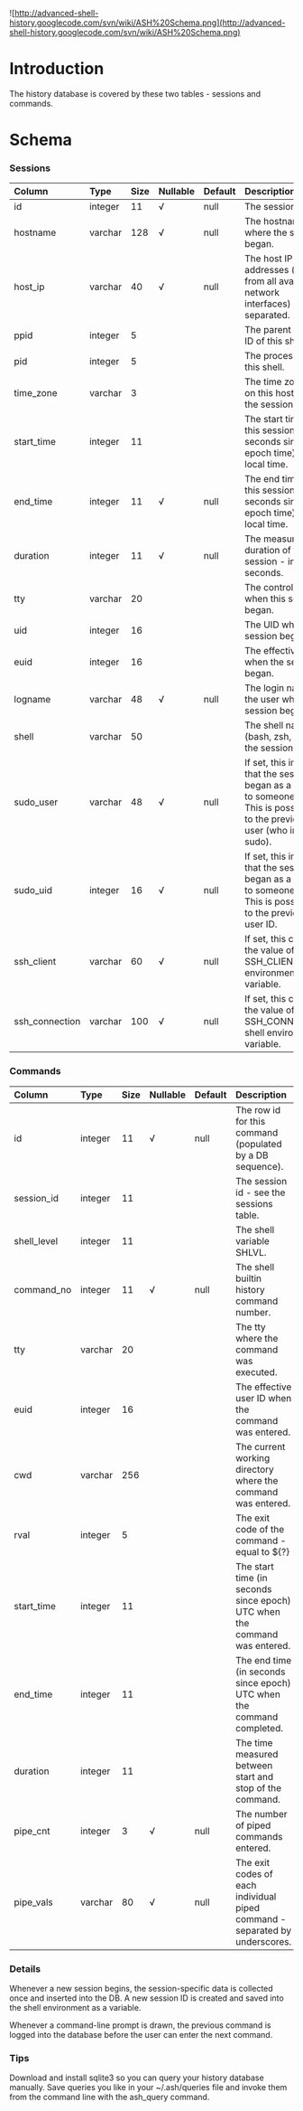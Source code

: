 ![http://advanced-shell-history.googlecode.com/svn/wiki/ASH%20Schema.png](http://advanced-shell-history.googlecode.com/svn/wiki/ASH%20Schema.png)


# Introduction #

The history database is covered by these two tables - sessions and commands.


# Schema #
### Sessions ###
| **Column** | **Type** | **Size** | **Nullable** | **Default** | **Description** |
|:-----------|:---------|:---------|:-------------|:------------|:----------------|
|id          |integer   |11        | √            |null         |The session ID.  |
|hostname    |varchar   |128       | √            |null         |The hostname where the session began.|
|host\_ip    |varchar   |40        | √            |null         |The host IP addresses (taken from all available network interfaces) - space separated.|
|ppid        |integer   |5         |              |             |The parent process ID of this shell.|
|pid         |integer   |5         |              |             |The process ID of this shell.|
|time\_zone  |varchar   |3         |              |             |The time zone set on this host when the session began.|
|start\_time |integer   |11        |              |             |The start time of this session (in seconds since epoch time) in local time.|
|end\_time   |integer   |11        | √            |null         |The end time of this session (in seconds since epoch time) in local time.|
|duration    |integer   |11        | √            |null         |The measured duration of this session - in seconds.|
|tty         |varchar   |20        |              |             |The controlling tty when this session began.|
|uid         |integer   |16        |              |             |The UID when the session began.|
|euid        |integer   |16        |              |             |The effective UID when the session began.|
|logname     |varchar   |48        | √            |null         |The login name of the user when the session began.|
|shell       |varchar   |50        |              |             |The shell name (bash, zsh, etc) of the session.|
|sudo\_user  |varchar   |48        | √            |null         |If set, this implies that the session began as a sudo su to someone else.  This is possibly set to the previous user (who invoked sudo).|
|sudo\_uid   |integer   |16        | √            |null         |If set, this implies that the session began as a sudo su to someone else.  This is possibly set to the previous user ID.|
|ssh\_client |varchar   |60        | √            |null         |If set, this contains the value of the SSH\_CLIENT shell environment variable.|
|ssh\_connection|varchar   |100       | √            |null         |If set, this contains the value of the SSH\_CONNECTION shell environment variable.|

### Commands ###
| **Column** | **Type** | **Size** | **Nullable** | **Default** | **Description** |
|:-----------|:---------|:---------|:-------------|:------------|:----------------|
|id          |integer   |11        | √            |null         |The row id for this command (populated by a DB sequence).|
|session\_id |integer   |11        |              |             |The session id - see the sessions table.|
|shell\_level|integer   |11        |              |             |The shell variable SHLVL.|
|command\_no |integer   |11        | √            |null         |The shell builtin history command number.|
|tty         |varchar   |20        |              |             |The tty where the command was executed.|
|euid        |integer   |16        |              |             |The effective user ID when the command was entered.|
|cwd         |varchar   |256       |              |             |The current working directory where the command was entered.|
|rval        |integer   |5         |              |             |The exit code of the command - equal to ${?}|
|start\_time |integer   |11        |              |             |The start time (in seconds since epoch) UTC when the command was entered.|
|end\_time   |integer   |11        |              |             |The end time (in seconds since epoch) UTC when the command completed.|
|duration    |integer   |11        |              |             |The time measured between start and stop of the command.|
|pipe\_cnt   |integer   |3         | √            |null         |The number of piped commands entered.|
|pipe\_vals  |varchar   |80        | √            |null         |The exit codes of each individual piped command - separated by underscores.|

### Details ###

Whenever a new session begins, the session-specific data is collected once and inserted into the DB.  A new session ID is created and saved into the shell environment as a variable.

Whenever a command-line prompt is drawn, the previous command is logged into the database before the user can enter the next command.


### Tips ###

Download and install sqlite3 so you can query your history database manually.  Save queries you like in your ~/.ash/queries file and invoke them from the command line with the ash\_query command.